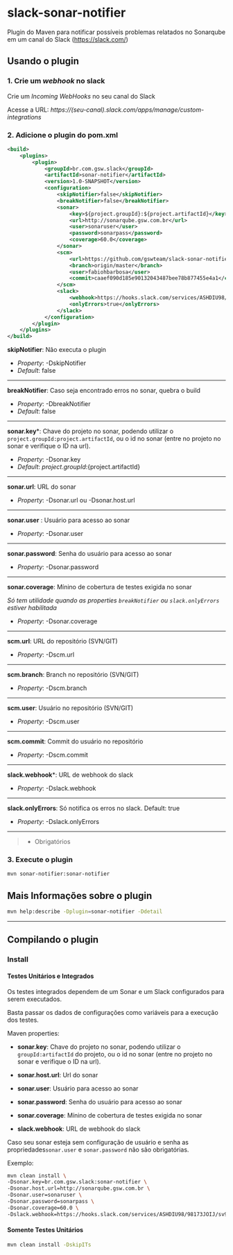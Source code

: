 # slack-sonar-notifier #

Plugin do Maven para notificar possíveis problemas relatados no Sonarqube em um canal do Slack (https://slack.com/)

## Usando o plugin
### 1. Crie um _webhook_ no slack
Crie um *Incoming WebHooks* no seu canal do Slack

Acesse a URL: _https://(seu-canal).slack.com/apps/manage/custom-integrations_

### 2. Adicione o plugin do pom.xml

```xml
<build>
    <plugins>
        <plugin>
            <groupId>br.com.gsw.slack</groupId>
            <artifactId>sonar-notifier</artifactId>
            <version>1.0-SNAPSHOT</version>
            <configuration>
                <skipNotifier>false</skipNotifier>
                <breakNotifier>false</breakNotifier>
                <sonar>
                    <key>${project.groupId}:${project.artifactId}</key>
                    <url>http://sonarqube.gsw.com.br</url>
                    <user>sonaruser</user>
                    <password>sonarpass</password>
                    <coverage>60.0</coverage>
                </sonar>
                <scm>
                    <url>https://github.com/gswteam/slack-sonar-notifier</url>
                    <branch>origin/master</branch>
                    <user>fabiohbarbosa</user>
                    <commit>caaef090d185e90132043487bee78b877455e4a1</commit>
                </scm>
                <slack>
                    <webhook>https://hooks.slack.com/services/ASHDIU98/98173JOIJ/sv9RRmWpvTes2Oc3y5QeY54G</webhook>
                    <onlyErrors>true</onlyErrors>
                </slack>
            </configuration>
        </plugin>
    </plugins>
</build>

```

**skipNotifier**: 
Não executa o plugin
* _Property_: -DskipNotifier
* _Default_: false

***

**breakNotifier**: 
Caso seja encontrado erros no sonar, quebra o build
* _Property_: -DbreakNotifier
* _Default_: false

***

**sonar.key***:
Chave do projeto no sonar, podendo utilizar o `project.groupId:project.artifactId`, ou o id no sonar (entre no projeto no sonar e verifique o ID na url).
* _Property_: -Dsonar.key
* _Default_: ${project.groupId}:${project.artifactId}

***

**sonar.url**:
URL do sonar
* _Property_: -Dsonar.url ou -Dsonar.host.url

***

**sonar.user** :
Usuário para acesso ao sonar
* _Property_: -Dsonar.user

***

**sonar.password**: 
Senha do usuário para acesso ao sonar
* _Property_: -Dsonar.password

***

**sonar.coverage**:
Mínino de cobertura de testes exigida no sonar

_Só tem utilidade quando as properties `breakNotifier` ou `slack.onlyErrors` estiver habilitada_
* _Property_: -Dsonar.coverage

***

**scm.url**: 
URL do repositório (SVN/GIT)
* _Property_: -Dscm.url

***

**scm.branch**: 
Branch no repositório (SVN/GIT)
* _Property_: -Dscm.branch

***

**scm.user**:
Usuário no repositório (SVN/GIT)
* _Property_: -Dscm.user

***

**scm.commit**: 
Commit do usuário no repositório
* _Property_: -Dscm.commit

***

**slack.webhook***: 
URL de webhook do slack
* _Property_: -Dslack.webhook

***


**slack.onlyErrors**: 
Só notifica os erros no slack. Default: true
* _Property_: -Dslack.onlyErrors

***

> * Obrigatórios

### 3. Execute o plugin
```sh
mvn sonar-notifier:sonar-notifier
```

## Mais Informações sobre o plugin
```sh
mvn help:describe -Dplugin=sonar-notifier -Ddetail
```

---

## Compilando o plugin

### Install
#### Testes Unitários e Integrados
Os testes integrados dependem de um Sonar e um Slack configurados para serem executados.

Basta passar os dados de configurações como variáveis para a execução dos testes.

Maven properties:

* **sonar.key**: Chave do projeto no sonar, podendo utilizar o `groupId:artifactId` do projeto, ou o id no sonar (entre no projeto no sonar e verifique o ID na url).

* **sonar.host.url**: Url do sonar

* **sonar.user**: Usuário para acesso ao sonar

* **sonar.password**: Senha do usuário para acesso ao sonar

* **sonar.coverage**: Mínino de cobertura de testes exigida no sonar

* **slack.webhook**: URL de webhook do slack

Caso seu sonar esteja sem configuração de usuário e senha as propriedades`sonar.user` e `sonar.password` não são obrigatórias.

Exemplo:
```sh
mvn clean install \
-Dsonar.key=br.com.gsw.slack:sonar-notifier \
-Dsonar.host.url=http://sonarqube.gsw.com.br \
-Dsonar.user=sonaruser \
-Dsonar.password=sonarpass \
-Dsonar.coverage=60.0 \
-Dslack.webhook=https://hooks.slack.com/services/ASHDIU98/98173JOIJ/sv9RRmWpvTes2Oc3y5QeY54G
```

#### Somente Testes Unitários
```sh
mvn clean install -DskipITs
```
